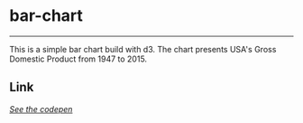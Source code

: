 # bar-chart
----
This is a simple bar chart build with d3. The chart presents USA's Gross Domestic Product from 1947 to 2015.

## Link
*[See the codepen](https://codepen.io/anfelo/full/dzReKB/)*
